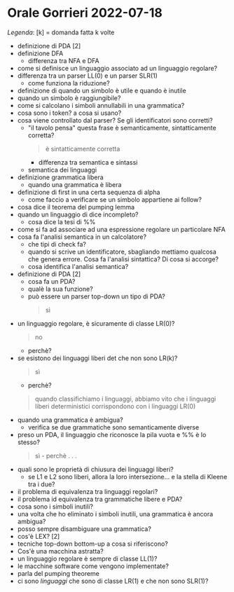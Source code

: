 # Orale Gorrieri 2022-07-18
*Legenda*: [k] = domanda fatta k volte

- definizione di PDA [2]
- definizione DFA
	- differenza tra NFA e DFA
- come si definisce un linguaggio associato ad un linguaggio regolare?
- differenza tra un parser LL(0) e un parser SLR(1)
	- come funziona la riduzione?
- definizione di quando un simbolo è utile e quando è inutile
- quando un simbolo è raggiungibile?
- come si calcolano i simboli annullabili in una grammatica?
- cosa sono i token? a cosa si usano?
- cosa viene controllato dal parser? Se gli identificatori sono corretti?
	- "il tavolo pensa" questa frase è semanticamente, sintatticamente corretta?
		> è sintatticamente corretta 
		- differenza tra semantica e sintassi
	- semantica dei linguaggi
- definizione grammatica libera
	- quando una grammatica è libera
- definizione di first in una certa sequenza di alpha
	- come faccio a verificare se un simbolo appartiene ai follow?
- cosa dice il teorema del pumping lemma
- quando un linguaggio di dice incompleto?
	- cosa dice la tesi di %%
- come si fa ad associare ad una espressione regolare un particolare NFA
- cosa fa l'analisi semantica in un calcolatore?
	- che tipi di check fa?
	- quando si scrive un identificatore, sbagliando mettiamo qualcosa che genera errore. Cosa fa l'analisi sintattica? Di cosa si accorge?
	- cosa identifica l'analisi semantica?
- definizione di PDA [2]
	- cosa fa un PDA?
	- qualè la sua funzione?
	- può essere un parser top-down un tipo di PDA?
		> sì
- un linguaggio regolare, è sicuramente di classe LR(0)?
	> no 
	- perchè?
- se esistono dei linguaggi liberi det che non sono LR(k)?
	> sì
	- perchè?
	> quando classifichiamo i linguaggi, abbiamo vito che i linguaggi liberi deterministici corrispondono con i linguaggi LR(0)
- quando una grammatica è ambigua?
	- verifica se due grammatiche sono semanticamente diverse
- preso un PDA, il linguaggio che riconosce la pila vuota e %% è lo stesso?
	> sì - perchè . . .
- quali sono le proprietà di chiusura dei linguaggi liberi?
	- se L1 e L2 sono liberi, allora la loro intersezione... e la stella di Kleene tra i due?
- il problema di equivalenza tra linguaggi regolari?
- il problema id equivalenza tra grammatiche libere e PDA?
- cosa sono i simboli inutili?
- una volta che ho eliminato i simboli inutili, una grammatica è ancora ambigua?
- posso sempre disambiguare una grammatica?
- cos'è LEX? [2]
- tecniche top-down bottom-up a cosa si riferiscono?
- Cos'è una macchina astratta?
- un linguaggio regolare è sempre di classe LL(1)?
- le macchine software come vengono implementate?
- parla del pumping theoreme
- ci sono _linguaggi_ che sono di classe LR(1) e che non sono SLR(1)?